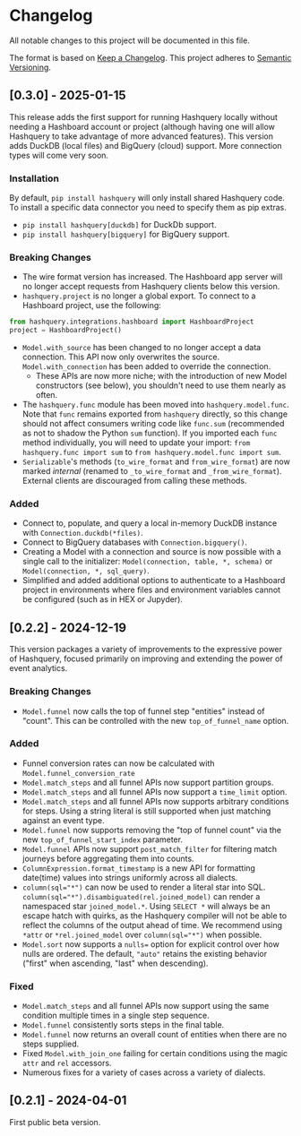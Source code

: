 # Changelog
All notable changes to this project will be documented in this file.

The format is based on [Keep a Changelog](https://keepachangelog.com/en/1.1.0/).
This project adheres to [Semantic Versioning](https://semver.org/spec/v2.0.0.html).


## [0.3.0] - 2025-01-15
This release adds the first support for running Hashquery locally without needing a Hashboard account or project (although having one will allow Hashquery to take advantage of more advanced features). This version adds DuckDB (local files) and BigQuery (cloud) support. More connection types will come very soon.

### Installation
By default, `pip install hashquery` will only install shared Hashquery code. To install a specific data connector you need to specify them as pip extras.
- `pip install hashquery[duckdb]` for DuckDb support.
- `pip install hashquery[bigquery]` for BigQuery support.

### Breaking Changes
- The wire format version has increased. The Hashboard app server will no longer accept requests from Hashquery clients below this version.
- `hashquery.project` is no longer a global export. To connect to a Hashboard project, use the following:
```py
from hashquery.integrations.hashboard import HashboardProject
project = HashboardProject()
```
- `Model.with_source` has been changed to no longer accept a data connection. This API now only overwrites the source. `Model.with_connection` has been added to override the connection.
  - These APIs are now more niche; with the introduction of new Model constructors (see below), you shouldn't need to use them nearly as often.
- The `hashquery.func` module has been moved into `hashquery.model.func`. Note that `func` remains exported from `hashquery` directly, so this change should not affect consumers writing code like `func.sum` (recommended as not to shadow the Python `sum` function). If you imported each `func` method individually, you will need to update your import: `from hashquery.func import sum` to `from hashquery.model.func import sum`.
- `Serializable`'s methods (`to_wire_format` and `from_wire_format`) are now marked _internal_ (renamed to `_to_wire_format` and `_from_wire_format`). External clients are discouraged from calling these methods.

### Added
- Connect to, populate, and query a local in-memory DuckDB instance with `Connection.duckdb(*files)`.
- Connect to BigQuery databases with `Connection.bigquery()`.
- Creating a Model with a connection and source is now possible with a single call to the initializer: `Model(connection, table, *, schema)` or `Model(connection, *, sql_query)`.
- Simplified and added additional options to authenticate to a Hashboard project in environments where files and environment variables cannot be configured (such as in HEX or Jupyder).



## [0.2.2] - 2024-12-19
This version packages a variety of improvements to the expressive power of Hashquery, focused primarily on improving and extending the power of event analytics.

### Breaking Changes
- `Model.funnel` now calls the top of funnel step "entities" instead of "count". This can be controlled with the new `top_of_funnel_name` option.

### Added
- Funnel conversion rates can now be calculated with `Model.funnel_conversion_rate`
- `Model.match_steps` and all funnel APIs now support partition groups.
- `Model.match_steps` and all funnel APIs now support a `time_limit` option.
- `Model.match_steps` and all funnel APIs now supports arbitrary conditions for steps. Using a string literal is still supported when just matching against an event type.
- `Model.funnel` now supports removing the "top of funnel count" via the new `top_of_funnel_start_index` parameter.
- `Model.funnel` APIs now support `post_match_filter` for filtering match journeys before aggregating them into counts.
- `ColumnExpression.format_timestamp` is a new API for formatting date(time) values into strings uniformly across all dialects.
- `column(sql="*")` can now be used to render a literal star into SQL. `column(sql="*").disambiguated(rel.joined_model)` can render a namespaced star `joined_model.*`. Using `SELECT *` will always be an escape hatch with quirks, as the Hashquery compiler will not be able to reflect the columns of the output ahead of time. We recommend using `*attr` or `*rel.joined_model` over `column(sql="*")` when possible.
- `Model.sort` now supports a `nulls=` option for explicit control over how nulls are ordered. The default, `"auto"` retains the existing behavior ("first" when ascending, "last" when descending).

### Fixed
- `Model.match_steps` and all funnel APIs now support using the same condition multiple times in a single step sequence.
- `Model.funnel` consistently sorts steps in the final table.
- `Model.funnel` now returns an overall count of entities when there are no steps supplied.
- Fixed `Model.with_join_one` failing for certain conditions using the magic `attr` and `rel` accessors.
- Numerous fixes for a variety of cases across a variety of dialects.



## [0.2.1] - 2024-04-01
First public beta version.
